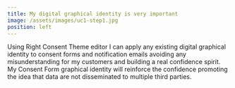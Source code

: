 ```yaml
---
title: My digital graphical identity is very important  
image: /assets/images/uc1-step1.jpg
position: left
---
```


Using Right Consent Theme editor I can apply any existing digital graphical identity to consent forms and
notification emails avoiding any misunderstanding for my customers and building a real confidence spirit.
My Consent Form graphical identity will reinforce the confidence promoting the idea that data are not 
disseminated to multiple third parties.

